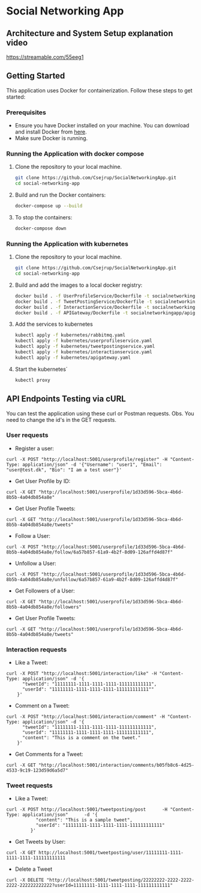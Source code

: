 # Social Networking App

## Architecture and System Setup explanation video

https://streamable.com/55eeg1

## Getting Started

This application uses Docker for containerization. Follow these steps to get started:

### Prerequisites

- Ensure you have Docker installed on your machine. You can download and install Docker from [here](https://www.docker.com/get-started).
- Make sure Docker is running.

### Running the Application with docker compose

1. Clone the repository to your local machine.

   ```bash
   git clone https://github.com/Csejrup/SocialNetworkingApp.git
   cd social-networking-app
   ```

2. Build and run the Docker containers:

   ```bash
   docker-compose up --build
   ```

3. To stop the containers:
   ```bash
   docker-compose down
   ```

### Running the Application with kubernetes

1. Clone the repository to your local machine.

   ```bash
   git clone https://github.com/Csejrup/SocialNetworkingApp.git
   cd social-networking-app
   ```

2. Build and add the images to a local docker registry:

   ```bash
   docker build . -f UserProfileService/Dockerfile -t socialnetworkingapp/userprofileservice
   docker build . -f TweetPostingService/Dockerfile -t socialnetworkingapp/tweetpostingservice
   docker build . -f InteractionService/Dockerfile -t socialnetworkingapp/interactionservice
   docker build . -f APIGateway/Dockerfile -t socialnetworkingapp/apigateway
   ```

3. Add the services to kubernetes
   ```bash
   kubectl apply -f kubernetes/rabbitmq.yaml
   kubectl apply -f kubernetes/userprofileservice.yaml
   kubectl apply -f kubernetes/tweetpostingservice.yaml
   kubectl apply -f kubernetes/interactionservice.yaml
   kubectl apply -f kubernetes/apigateway.yaml
   ```
4. Start the kubernetes´
   ```bash
   kubectl proxy
   ```

## API Endpoints Testing via cURL

You can test the application using these curl or Postman requests.
Obs. You need to change the id's in the GET requests.

### User requests

- Register a user:

```
curl -X POST "http://localhost:5001/userprofile/register" -H "Content-Type: application/json" -d '{"Username": "user1", "Email": "user@test.dk", "Bio": "I am a test user"}'
```

- Get User Profile by ID:

```
curl -X GET "http://localhost:5001/userprofile/1d33d596-5bca-4b6d-8b5b-4a04db854a8e"
```

- Get User Profile Tweets:

```
curl -X GET "http://localhost:5001/userprofile/1d33d596-5bca-4b6d-8b5b-4a04db854a8e/tweets"
```

- Follow a User:

```
curl -X POST "http://localhost:5001/userprofile/1d33d596-5bca-4b6d-8b5b-4a04db854a8e/follow/6a57b857-61a9-4b2f-8d09-126affd4d87f"
```

- Unfollow a User:

```
curl -X POST "http://localhost:5001/userprofile/1d33d596-5bca-4b6d-8b5b-4a04db854a8e/unfollow/6a57b857-61a9-4b2f-8d09-126affd4d87f"
```

- Get Followers of a User:

```
curl -X GET "http://localhost:5001/userprofile/1d33d596-5bca-4b6d-8b5b-4a04db854a8e/followers"
```

- Get User Profile Tweets:

```
curl -X GET "http://localhost:5001/userprofile/1d33d596-5bca-4b6d-8b5b-4a04db854a8e/tweets"
```

### Interaction requests

- Like a Tweet:

```
curl -X POST "http://localhost:5001/interaction/like" -H "Content-Type: application/json" -d '{
      "tweetId": "11111111-1111-1111-1111-111111111111",
      "userId": "11111111-1111-1111-1111-111111111111""
    }'
```

- Comment on a Tweet:

```
curl -X POST "http://localhost:5001/interaction/comment" -H "Content-Type: application/json" -d '{
      "tweetId": "11111111-1111-1111-1111-111111111111",
      "userId": "11111111-1111-1111-1111-111111111111",
      "content": "This is a comment on the tweet."
    }'
```

- Get Comments for a Tweet:

```
curl -X GET "http://localhost:5001/interaction/comments/b05fb8c6-4d25-4533-9c19-123d59d6a5d7"
```

### Tweet requests

- Like a Tweet:

```
curl -X POST http://localhost:5001/tweetposting/post      -H "Content-Type: application/json"      -d '{
           "content": "This is a sample tweet",
           "userId": "11111111-1111-1111-1111-111111111111"
         }'

```

- Get Tweets by User:

```
curl -X GET http://localhost:5001/tweetposting/user/11111111-1111-1111-1111-111111111111
```

- Delete a Tweet

```
curl -X DELETE "http://localhost:5001/tweetposting/22222222-2222-2222-2222-222222222222?userId=11111111-1111-1111-1111-111111111111"
```
